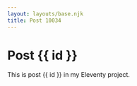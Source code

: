 ```yaml
---
layout: layouts/base.njk
title: Post 10034
---
```


# Post {{ id }}

This is post {{ id }} in my Eleventy project.
